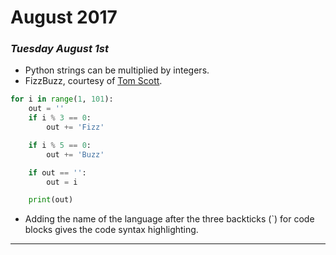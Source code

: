 # August 2017
### _Tuesday August 1st_
* Python strings can be multiplied by integers.
* FizzBuzz, courtesy of [Tom Scott](https://www.youtube.com/watch?v=QPZ0pIK_wsc).
```python
for i in range(1, 101):
    out = ''
    if i % 3 == 0:
        out += 'Fizz'

    if i % 5 == 0:
        out += 'Buzz'

    if out == '':
        out = i

    print(out)

```
* Adding the name of the language after the three backticks (`) for code blocks gives the code syntax highlighting.

---
